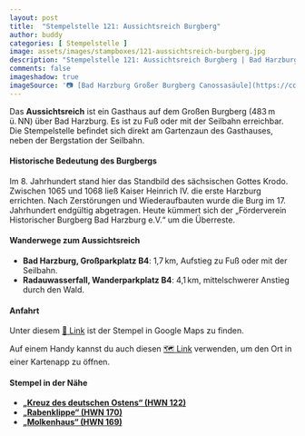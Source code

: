 ```yaml
---
layout: post
title:  "Stempelstelle 121: Aussichtsreich Burgberg"
author: buddy
categories: [ Stempelstelle ]
image: assets/images/stampboxes/121-aussichtsreich-burgberg.jpg
description: "Stempelstelle 121: Aussichtsreich Burgberg | Bad Harzburg"
comments: false
imageshadow: true
imageSource: '📷 [Bad Harzburg Großer Burgberg Canossasäule](https://commons.wikimedia.org/wiki/File:Bad_Harzburg_Gro%C3%9Fer_Burgberg_Canossas%C3%A4ule.jpg) von <a href="//commons.wikimedia.org/wiki/User:Rabanus_Flavus" title="User:Rabanus Flavus">Rabanus Flavus</a> unter Lizenz [CC0](http://creativecommons.org/publicdomain/zero/1.0/deed.en)'
---
```


Das **Aussichtsreich** ist ein Gasthaus auf dem Großen Burgberg (483 m ü. NN) über Bad Harzburg. Es ist zu Fuß oder mit der Seilbahn erreichbar. Die Stempelstelle befindet sich direkt am Gartenzaun des Gasthauses, neben der Bergstation der Seilbahn. 

#### Historische Bedeutung des Burgbergs

Im 8. Jahrhundert stand hier das Standbild des sächsischen Gottes Krodo. Zwischen 1065 und 1068 ließ Kaiser Heinrich IV. die erste Harzburg errichten. Nach Zerstörungen und Wiederaufbauten wurde die Burg im 17. Jahrhundert endgültig abgetragen. Heute kümmert sich der „Förderverein Historischer Burgberg Bad Harzburg e.V.“ um die Überreste. 

#### Wanderwege zum Aussichtsreich

- **Bad Harzburg, Großparkplatz B4**: 1,7 km, Aufstieg zu Fuß oder mit der Seilbahn.
- **Radauwasserfall, Wanderparkplatz B4**: 4,1 km, mittelschwerer Anstieg durch den Wald.



#### Anfahrt

Unter diesem [📍 Link](https://www.google.com/maps/dir/?api=1&origin=&destination=51.871667%2C%2010.566389) ist der Stempel in Google Maps zu finden.

<div class="android-only">
  Auf einem Handy kannst du auch diesen 
  <a href="geo:51.871667,10.566389">🗺️ Link</a> 
  verwenden, um den Ort in einer Kartenapp zu öffnen.
  <p></p>
</div>

#### Stempel in der Nähe

- [**„Kreuz des deutschen Ostens“ (HWN 122)**](/stempelstelle-122-kreuz-des-deutschen-ostens)
- [**„Rabenklippe“ (HWN 170)**](/stempelstelle-170-rabenklippe)
- [**„Molkenhaus“ (HWN 169)**](/stempelstelle-169-molkenhaus)
